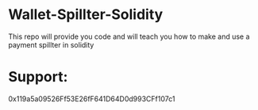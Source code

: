 # Wallet-Spillter-Solidity
This repo will provide you code and will teach you how to make and use a payment spillter in solidity

# Support:
0x119a5a09526Ff53E26fF641D64D0d993CFf107c1
